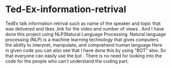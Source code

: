 # Ted-Ex-information-retrival
TedEx talk information retrival such as name of the speaker and topic that was delivered and likes ,link for the video and number of views .
And I have done this project using NLP(Natural Language Processing.
Natural language processing (NLP) is a machine learning technology that gives computers the ability to interpret, manipulate, and comprehend human language
Here in given code you can also see that I have done this by using "BOT" also.
So that everyone can easily use the bot .
There is no need for looking into the code for the people who can't understand the coding part.
